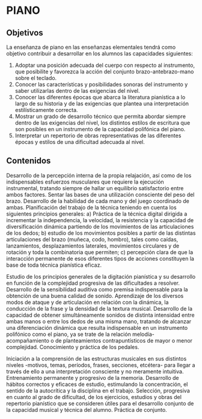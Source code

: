# **PIANO**

## **Objetivos** 

La enseñanza de piano en las enseñanzas elementales tendrá como objetivo contribuir a desarrollar en los alumnos las capacidades siguientes: 

1) Adoptar una posición adecuada del cuerpo con respecto al instrumento, que posibilite y favorezca la acción del conjunto brazo-antebrazo-mano sobre el teclado.   
2) Conocer las características y posibilidades sonoras del instrumento y saber utilizarlas dentro de las exigencias del nivel.   
3) Conocer las diferentes épocas que abarca la literatura pianística a lo largo de su historia y de las exigencias que plantea una interpretación estilísticamente correcta.   
4) Mostrar un grado de desarrollo técnico que permita abordar siempre dentro de las exigencias del nivel, los distintos estilos de escritura que son posibles en un instrumento de la capacidad polifónica del piano.   
5) Interpretar un repertorio de obras representativas de las diferentes épocas y estilos de una dificultad adecuada al nivel. 

## **Contenidos** 

Desarrollo de la percepción interna de la propia relajación, así como de los indispensables esfuerzos musculares que requiere la ejecución instrumental, tratando siempre de hallar un equilibrio satisfactorio entre ambos factores. Sentar las bases de una utilización consciente del peso del brazo. Desarrollo de la habilidad de cada mano y del juego coordinado de ambas. Planificación del trabajo de la técnica teniendo en cuenta los siguientes principios generales: a) Práctica de la técnica digital dirigida a incrementar la independencia, la velocidad, la resistencia y la capacidad de diversificación dinámica partiendo de los movimientos de las articulaciones de los dedos; b) estudio de los movimientos posibles a partir de las distintas articulaciones del brazo (muñeca, codo, hombro), tales como caídas, lanzamientos, desplazamientos laterales, movimientos circulares y de rotación y toda la combinatoria que permiten; c) percepción clara de que la interacción permanente de esos diferentes tipos de acciones constituyen la base de toda técnica pianística eficaz. 

Estudio de los principios generales de la digitación pianística y su desarrollo en función de la complejidad progresiva de las dificultades a resolver. Desarrollo de la sensibilidad auditiva como premisa indispensable para la obtención de una buena calidad de sonido. Aprendizaje de los diversos modos de ataque y de articulación en relación con la dinámica, la conducción de la frase y la densidad de la textura musical. Desarrollo de la capacidad de obtener simultáneamente sonidos de distinta intensidad entre ambas manos o entre los dedos de una misma mano, tratando de alcanzar una diferenciación dinámica que resulta indispensable en un instrumento polifónico como el piano, ya se trate de la relación melodía-acompañamiento o de planteamientos contrapuntísticos de mayor o menor complejidad. Conocimiento y práctica de los pedales. 

Iniciación a la comprensión de las estructuras musicales en sus distintos niveles \-motivos, temas, períodos, frases, secciones, etcétera- para llegar a través de ello a una interpretación consciente y no meramente intuitiva. Entrenamiento permanente y progresivo de la memoria. Desarrollo de hábitos correctos y eficaces de estudio, estimulando la concentración, el sentido de la autocrítica y la disciplina en el trabajo. Selección, progresiva en cuanto al grado de dificultad, de los ejercicios, estudios y obras del repertorio pianístico que se consideren útiles para el desarrollo conjunto de la capacidad musical y técnica del alumno. Práctica de conjunto. 